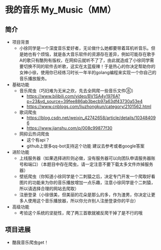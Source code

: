 # 我的音乐 My_Music（MM）
## 简介
- 项目背景
  - 小徐同学是一个深度音乐爱好者，无论做什么她都要带着耳机听音乐。但是她也有个烦恼，就是各大音乐软件的资源存在差异，例如可能存在歌手A的歌只有酷狗有版权，在网抑云就听不了了，由此就造成了小徐同学需要切换不同的软件去听歌，这实在太蓝瘦辣！于是热心的你决定帮助你的女神小徐，使用你已经练习时长一年半的golang编程来实现一个你自己的音乐播放服务。
- 基础功能
  - 音乐爬虫（巧妇难为无米之炊，先去全网爬一些音乐文件⑧）
    - https://www.bilibili.com/video/BV1SA4y1976A?p=23&vd_source=39fee886ab3becb97a63df43730a53e4
    - https://www.cnblogs.com/liuzhongkun/category/2101562.html
  - 歌词爬虫
    - https://blog.csdn.net/weixin_42742658/article/details/103484096
    - https://www.jianshu.com/p/008c99877f30
  - 网抑云热词爬虫
    - 这个有api？
    - github上很多qq-bot支持这个功能 建议去参考或者google答案
- 进阶功能
  - 上线服务器（如果选择进阶则必做，没有服务器可以向团队申请服务器账号和端口）（本题目中存在爬虫，请一定注意不要下载太多文件炸掉服务器）
  - 壁纸爬虫（你知道小徐同学是个二刺猿之后，决定专门开发一个爬取好看图片的功能来为你的音乐播放增加一点乐趣，注意小徐同学是个二刺猿，所以请选择合理的网站去爬取）
  - 注册登录（小徐很美，但美丽的花朵是那么的多，作为渣男，你决定让更多人使用这个音乐播放器，所以你允许别人注册登录你的平台）
- 高级功能
  - 考验这个系统的坚挺性，爬了两三首歌就被反爬干掉了是不行的哦

## 项目进展

- 酷我音乐爬虫get！

